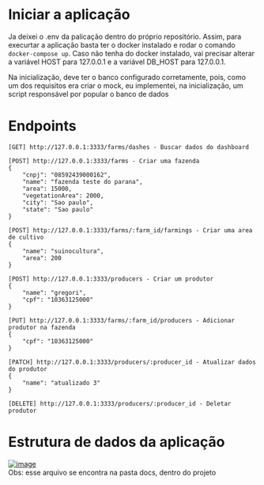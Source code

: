 # Iniciar a aplicação
Ja deixei o .env da palicação dentro do próprio repositório. Assim, para execurtar a aplicação basta ter o docker instalado e rodar o comando `docker-compose up`.
Caso não tenha do docker instalado, vai precisar alterar a variável HOST para 127.0.0.1 e a variável DB_HOST para 127.0.0.1.

Na inicialização, deve ter o banco configurado corretamente, pois, como um dos requisitos era criar o mock, eu implementei, na inicialização, um script responsável por popular o banco de dados

# Endpoints
```
[GET] http://127.0.0.1:3333/farms/dashes - Buscar dados do dashboard

[POST] http://127.0.0.1:3333/farms - Criar uma fazenda
{
    "cnpj": "08592439000162",
    "name": "fazenda teste do parana",
    "area": 15000,
    "vegetationArea": 2000,
    "city": "Sao paulo",
    "state": "Sao paulo"
}

[POST] http://127.0.0.1:3333/farms/:farm_id/farmings - Criar uma area de cultivo
{
    "name": "suinocultura",
    "area": 200
}

[POST] http://127.0.0.1:3333/producers - Criar um produtor
{
    "name": "gregori",
    "cpf": "10363125000"
}

[PUT] http://127.0.0.1:3333/farms/:farm_id/producers - Adicionar produtor na fazenda
{
    "cpf": "10363125000"
}

[PATCH] http://127.0.0.1:3333/producers/:producer_id - Atualizar dados do produtor
{
    "name": "atualizado 3"
}

[DELETE] http://127.0.0.1:3333/producers/:producer_id - Deletar produtor
```

# Estrutura de dados da aplicação
[![image](https://github.com/GregoriSimei/tinnova-220824-brain-agriculture/blob/main/docs/SerasaAPI.drawio.png)](/)
<br>Obs: esse arquivo se encontra na pasta docs, dentro do projeto
